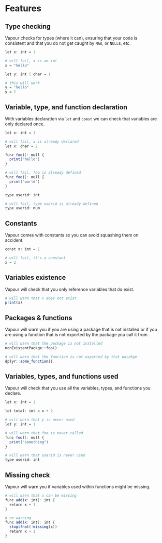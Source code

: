 # Features

## Type checking

Vapour checks for types (where it can), ensuring that your code is consistent
and that you do not get caught by `NA`s, or `NULL`s, etc.

```r
let x: int = 1

# will fail, x is an int
x = "hello"

let y: int | char = 1

# this will work
y = "hello"
y = 1
```

## Variable, type, and function declaration

With variables declaration via `let` and `const` we can check
that variables are only declared once.

```r
let x: int = 1

# will fail, x is already declared
let x: char = 2

func foo(): null {
  print("hello")
}

# will fail, foo is already defined
func foo(): null {
  print("world")
}

type userid: int

# will fail, type userid is already defined
type userid: num
```

## Constants

Vapour comes with constants so you can avoid squashing them on accident.

```r
const x: int = 1

# will fail, it's a constant
x = 2
```
## Variables existence

Vapour will check that you only reference variables that do exist.

```r
# will warn that x does not exist
print(x)
```

## Packages & functions

Vapour will warn you if you are using a package that is not installed
or if you are using a function that is not exported by the package
you call it from.

```r
# will warn that the package is not installed
nonExistentPackge::foo()

# will warn that the function is not exported by that pacakge
dplyr::some_function()
```

## Variables, types, and functions used

Vapour will check that you use all the variables, types, and functions you declare.

```r
let x: int = 1

let total: int = x + 2

# will warn that y is never used
let y: int = 1

# will warn that foo is never called
func foo(): null {
  print("something")
}

# will warn that userid is never used
type userid: int
```

## Missing check

Vapour will warn you if variables used within functions might be missing.

```r
# will warn that x can be missing
func add(x: int): int {
  return x + 1
}

# no warning
func add(x: int): int {
  stopifnot(!missing(x))
  return x + 1
}
```
